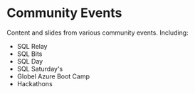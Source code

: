 # Community Events
Content and slides from various community events. Including:

- SQL Relay
- SQL Bits
- SQL Day
- SQL Saturday's
- Globel Azure Boot Camp
- Hackathons
